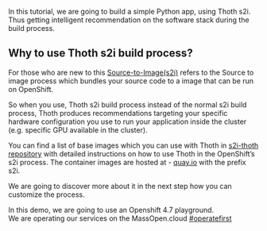 In this tutorial, we are going to build a simple Python app, using Thoth s2i.
Thus getting intelligent recommendation on the software stack during the build process.

## Why to use Thoth s2i build process?

For those who are new to this [Source-to-Image(s2i)](https://docs.openshift.com/container-platform/latest/openshift_images/using_images/using-s21-images.html) refers to the Source to image process which
bundles your source code to a image that can be run on OpenShift. 

So when you use, Thoth s2i build process instead of the normal s2i build process, 
Thoth produces recommendations targeting your specific hardware configuration you 
use to run your application inside the cluster (e.g. specific GPU available in 
the cluster).

You can find a list of base images which you can use with Thoth in [s2i-thoth repository](https://github.com/thoth-station/s2i-thoth) 
with detailed instructions on how to use Thoth in the OpenShift’s s2i process. 
The container images are hosted at - 
[quay.io](quay.io/organization/thoth-station) with the 
prefix s2i.

We are going to discover more about it in the next step how you can customize the process.

In this demo, we are going to use an Openshift 4.7 playground.<br>
We are operating our services on the MassOpen.cloud [#operatefirst](https://massopen.cloud/connected-initiatives/operate-first)